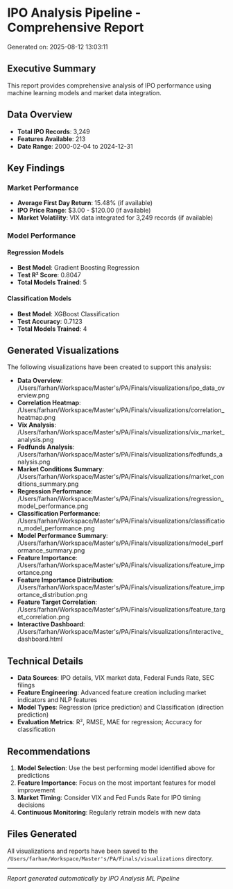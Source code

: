 
# IPO Analysis Pipeline - Comprehensive Report
Generated on: 2025-08-12 13:03:11

## Executive Summary
This report provides comprehensive analysis of IPO performance using machine learning models and market data integration.

## Data Overview
- **Total IPO Records**: 3,249
- **Features Available**: 213
- **Date Range**: 2000-02-04 to 2024-12-31

## Key Findings

### Market Performance
- **Average First Day Return**: 15.48% (if available)
- **IPO Price Range**: $3.00 - $120.00 (if available)
- **Market Volatility**: VIX data integrated for 3,249 records (if available)

### Model Performance

#### Regression Models
- **Best Model**: Gradient Boosting Regression
- **Test R² Score**: 0.8047
- **Total Models Trained**: 5

#### Classification Models
- **Best Model**: XGBoost Classification
- **Test Accuracy**: 0.7123
- **Total Models Trained**: 4

## Generated Visualizations
The following visualizations have been created to support this analysis:

- **Data Overview**: /Users/farhan/Workspace/Master's/PA/Finals/visualizations/ipo_data_overview.png
- **Correlation Heatmap**: /Users/farhan/Workspace/Master's/PA/Finals/visualizations/correlation_heatmap.png
- **Vix Analysis**: /Users/farhan/Workspace/Master's/PA/Finals/visualizations/vix_market_analysis.png
- **Fedfunds Analysis**: /Users/farhan/Workspace/Master's/PA/Finals/visualizations/fedfunds_analysis.png
- **Market Conditions Summary**: /Users/farhan/Workspace/Master's/PA/Finals/visualizations/market_conditions_summary.png
- **Regression Performance**: /Users/farhan/Workspace/Master's/PA/Finals/visualizations/regression_model_performance.png
- **Classification Performance**: /Users/farhan/Workspace/Master's/PA/Finals/visualizations/classification_model_performance.png
- **Model Performance Summary**: /Users/farhan/Workspace/Master's/PA/Finals/visualizations/model_performance_summary.png
- **Feature Importance**: /Users/farhan/Workspace/Master's/PA/Finals/visualizations/feature_importance.png
- **Feature Importance Distribution**: /Users/farhan/Workspace/Master's/PA/Finals/visualizations/feature_importance_distribution.png
- **Feature Target Correlation**: /Users/farhan/Workspace/Master's/PA/Finals/visualizations/feature_target_correlation.png
- **Interactive Dashboard**: /Users/farhan/Workspace/Master's/PA/Finals/visualizations/interactive_dashboard.html

## Technical Details
- **Data Sources**: IPO details, VIX market data, Federal Funds Rate, SEC filings
- **Feature Engineering**: Advanced feature creation including market indicators and NLP features
- **Model Types**: Regression (price prediction) and Classification (direction prediction)
- **Evaluation Metrics**: R², RMSE, MAE for regression; Accuracy for classification

## Recommendations
1. **Model Selection**: Use the best performing model identified above for predictions
2. **Feature Importance**: Focus on the most important features for model improvement
3. **Market Timing**: Consider VIX and Fed Funds Rate for IPO timing decisions
4. **Continuous Monitoring**: Regularly retrain models with new data

## Files Generated
All visualizations and reports have been saved to the `/Users/farhan/Workspace/Master's/PA/Finals/visualizations` directory.

---
*Report generated automatically by IPO Analysis ML Pipeline*
